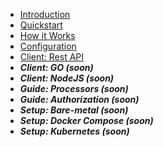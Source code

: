 * [Introduction](/)
* [Quickstart](quickstart.md)
* [How it Works](how-works.md)
* [Configuration](configuration.md)
* [Client: Rest API](api.md)
* ***Client: GO (soon)***
* ***Client: NodeJS (soon)***
* ***Guide: Processors (soon)***
* ***Guide: Authorization (soon)***
* ***Setup: Bare-metal (soon)***
* ***Setup: Docker Compose (soon)***
* ***Setup: Kubernetes (soon)***
